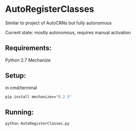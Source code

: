 # AutoRegisterClasses
Similar to project of AutoCRNs but fully autonomous

Current state: mostly autonomous, requires manual activation

## Requirements:
Python 2.7
Mechanize

## Setup:
in cmd/terminal
```sh
pip install mechanize=="0.2.5"
```

## Running:
```sh
python AutoRegisterClasses.py
```
